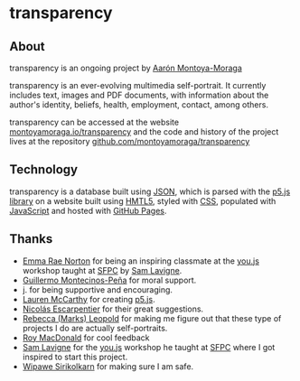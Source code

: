 # transparency

## About

transparency is an ongoing project by [Aarón Montoya-Moraga](http://montoyamoraga.io/)

transparency is an ever-evolving multimedia self-portrait. It currently includes text, images and PDF documents, with information about the author's identity, beliefs, health, employment, contact, among others.

transparency can be accessed at the website [montoyamoraga.io/transparency](http://montoyamoraga.io/transparency/) and the code and history of the project lives at the repository [github.com/montoyamoraga/transparency](https://github.com/montoyamoraga/transparency)

## Technology

transparency is a database built using [JSON](https://en.wikipedia.org/wiki/JSON), which is parsed with the [p5.js library](https://p5js.org/) on a website built using [HMTL5](https://en.wikipedia.org/wiki/HTML5), styled with [CSS](https://en.wikipedia.org/wiki/Cascading_Style_Sheets), populated with [JavaScript](https://en.wikipedia.org/wiki/JavaScript) and hosted with [GitHub Pages](https://pages.github.com/).

## Thanks

* [Emma Rae Norton](http://marceldochamp.net/) for being an inspiring classmate at the [you.js](https://github.com/SFPC/workshops/tree/master/YOU_JS) workshop taught at [SFPC](http://sfpc.io/) by [Sam Lavigne](http://lav.io/).
* [Guillermo Montecinos-Pe&#xf1;a](https://guillemontecinos.github.io/) for moral support.
* j. for being supportive and encouraging.
* [Lauren McCarthy](http://lauren-mccarthy.com/) for creating [p5.js](https://p5js.org/).
* [Nicol&#xe1;s Escarpentier](http://nicolaspe.com/) for their great suggestions.
* [Rebecca (Marks) Leopold](http://site.rebeccaleopold.com/) for making me figure out that these type of projects I do are actually self-portraits.
* [Roy MacDonald](http://roymacdonald.github.io/) for cool feedback
* [Sam Lavigne](http://lav.io/) for the [you.js](https://github.com/SFPC/workshops/tree/master/YOU_JS) workshop he taught at [SFPC](http://sfpc.io/) where I got inspired to start this project.
* [Wipawe Sirikolkarn](http://www.wipawe.com/) for making sure I am safe.
